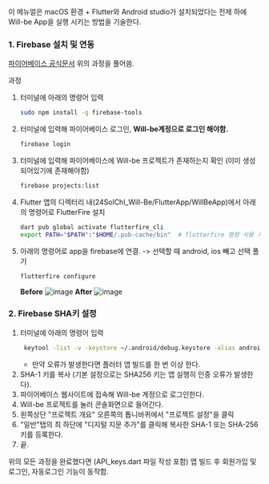 
이 메뉴얼은 macOS 환경 + Flutter와 Android studio가 설치되었다는 전제 하에 Will-be App을 실행 시키는 방법을 기술한다.

### 1. Firebase 설치 및 연동

[파이어베이스 공식문서](https://firebase.google.com/docs/cli?hl=ko#install-cli-mac-linux)
위의 과정을 풀어씀.

과정
1. 터미널에 아래의 명령어 입력
	```bash
	sudo npm install -g firebase-tools
	```

2. 터미널에 입력해 파이어베이스 로그인, **Will-be계정으로 로그인 해야함.**
	```bash
	firebase login
	```

3. 터미널에 입력해 파이어베이스에 Will-be 프로젝트가 존재하는지 확인 (이미 생성되어있기에 존재해야함)
	```bash
	firebase projects:list
	```

4. Flutter 앱의 디렉터리 내(24SolChl_Will-Be/FlutterApp/WillBeApp)에서 아래의 명령어로 FlutterFire 설치
	```bash
	dart pub global activate flutterfire_cli
 	export PATH="$PATH":"$HOME/.pub-cache/bin"  # flutterfire 명령 사용 가능하게
	```

5. 아래의 명령어로 app을 firebase에 연결. -> 선택할 때 android, ios 빼고 선택 풀기
	```bash
	flutterfire configure
	```
	**Before**
	![image](https://github.com/GDSC-DJU/24SolChl_Will-Be/assets/33396317/5ff98caf-0537-4a9d-b796-678a440c0236)
	**After**
	![image](https://github.com/GDSC-DJU/24SolChl_Will-Be/assets/33396317/fedbdb53-b55d-4728-be9e-dd41302e1fd7)


### 2. Firebase SHA키 설정

1. 터미널에 아래의 명령어 입력
	```bash
	 keytool -list -v -keystore ~/.android/debug.keystore -alias androiddebugkey -storepass android -keypass android
	```
	- 만약 오류가 발생한다면 플러터 앱 빌드를 한 번 이상 한다.
2. SHA-1 키를 복사 (기본 설정으로는 SHA256 키는 앱 실행히 인증 오류가 발생한다).
4. 파이어베이스 웹사이트에 접속해 Will-be 계정으로 로그인한다.
5. Will-be 프로젝트를 눌러 콘솔화면으로 들어간다.
6. 왼쪽상단 "프로젝트 개요" 오른쪽의 톱니바퀴에서 "프로젝트 설정"을 클릭
7. "일반"탭의 최 하단에 "디지털 지문 추가"를 클릭해 복사한 SHA-1 또는 SHA-256키를 등록한다.
8. 끝.


위의 모든 과정을 완료했다면 (API_keys.dart 파일 작성 포함) 앱 빌드 후 회원가입 및 로그인, 자동로그인 기능이 동작함.
